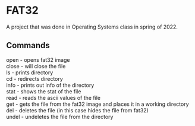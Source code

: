 # FAT32
A project that was done in Operating Systems class in spring of 2022.

## Commands

open - opens fat32 image   
close - will close the file   
ls - prints directory   
cd - redirects directory      
info - prints out info of the directory    
stat - shows the stat of the file       
read - reads the ascii values of the file        
get - gets the file from the fat32 image and places it in a working directory      
del - deletes the file (in this case hides the file from fat32)     
undel - undeletes the file from the directory     
